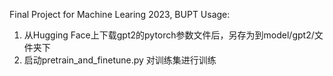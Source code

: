 Final Project for Machine Learing 2023, BUPT
Usage:
1. 从Hugging Face上下载gpt2的pytorch参数文件后，另存为到model/gpt2/文件夹下
2. 启动pretrain_and_finetune.py 对训练集进行训练
